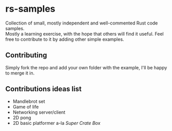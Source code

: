 # rs-samples
Collection of small, mostly independent and well-commented Rust code
samples.  
Mostly a learning exercise, with the hope that others will find it useful. Feel
free to contribute to it by adding other simple examples.

## Contributing
Simply fork the repo and add your own folder with the example, I'll be happy
to merge it in.
## Contributions ideas list
* Mandlebrot set
* Game of life
* Networking server/client
* 2D pong
* 2D basic platformer a-la _Super Crate Box_
